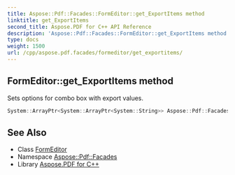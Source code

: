 ```yaml
---
title: Aspose::Pdf::Facades::FormEditor::get_ExportItems method
linktitle: get_ExportItems
second_title: Aspose.PDF for C++ API Reference
description: 'Aspose::Pdf::Facades::FormEditor::get_ExportItems method. Sets options for combo box with export values in C++.'
type: docs
weight: 1500
url: /cpp/aspose.pdf.facades/formeditor/get_exportitems/
---
```

## FormEditor::get_ExportItems method


Sets options for combo box with export values.

```cpp
System::ArrayPtr<System::ArrayPtr<System::String>> Aspose::Pdf::Facades::FormEditor::get_ExportItems() const
```

## See Also

* Class [FormEditor](../)
* Namespace [Aspose::Pdf::Facades](../../)
* Library [Aspose.PDF for C++](../../../)
